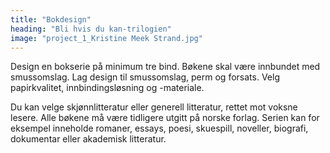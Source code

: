 ```yaml
---
title: "Bokdesign"
heading: "Bli hvis du kan-trilogien"
image: "project_1_Kristine Meek Strand.jpg"
---
```


Design en bokserie på minimum tre bind. Bøkene skal være innbundet med smussomslag. Lag design til smussomslag, perm og forsats. Velg papirkvalitet, innbindingsløsning og -materiale.  

Du kan velge skjønnlitteratur eller generell litteratur, rettet mot voksne lesere. Alle bøkene må være tidligere utgitt på norske forlag. Serien kan for eksempel inneholde romaner, essays, poesi, skuespill, noveller, biografi, dokumentar eller akademisk litteratur.
